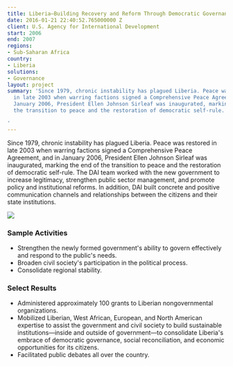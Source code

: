 ```yaml
---
title: Liberia—Building Recovery and Reform Through Democratic Governance (BRDG-Liberia)
date: 2016-01-21 22:40:52.765000000 Z
client: U.S. Agency for International Development
start: 2006
end: 2007
regions:
- Sub-Saharan Africa
country:
- Liberia
solutions:
- Governance
layout: project
summary: 'Since 1979, chronic instability has plagued Liberia. Peace was restored
  in late 2003 when warring factions signed a Comprehensive Peace Agreement, and in
  January 2006, President Ellen Johnson Sirleaf was inaugurated, marking the end of
  the transition to peace and the restoration of democratic self-rule.

'
---
```


Since 1979, chronic instability has plagued Liberia. Peace was restored in late 2003 when warring factions signed a Comprehensive Peace Agreement, and in January 2006, President Ellen Johnson Sirleaf was inaugurated, marking the end of the transition to peace and the restoration of democratic self-rule. The DAI team worked with the new government to increase legitimacy, strengthen public sector management, and promote policy and institutional reforms. In addition, DAI built concrete and positive communication channels and relationships between the citizens and their state institutions.

![][1]

###  Sample Activities

* Strengthen the newly formed government's ability to govern effectively and respond to the public's needs.
* Broaden civil society's participation in the political process.
* Consolidate regional stability.

###  Select Results

* Administered approximately 100 grants to Liberian nongovernmental organizations.
* Mobilized Liberian, West African, European, and North American expertise to assist the government and civil society to build sustainable institutions—inside and outside of government—to consolidate Liberia's embrace of democratic governance, social reconciliation, and economic opportunities for its citizens.
* Facilitated public debates all over the country.

[1]: /assets/images/projects/LiberiaBRDG.jpg
